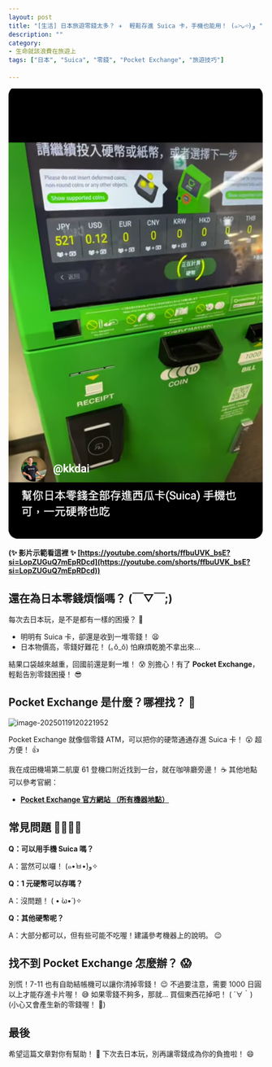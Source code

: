 ```yaml
---
layout: post
title: "[生活] 日本旅遊零錢太多？ ✈️  輕鬆存進 Suica 卡，手機也能用！ (๑˃̵ᴗ˂̵)و "
description: ""
category: 
- 生命就該浪費在旅遊上
tags: ["日本", "Suica", "零錢", "Pocket Exchange", "旅遊技巧"]

---
```


![image-20250119115652394](../images/2022/image-20250119115652394.png)

**(✨  影片示範看這裡  ✨  [https://youtube.com/shorts/ffbuUVK_bsE?si=LopZUGuQ7mEpRDcd](https://youtube.com/shorts/ffbuUVK_bsE?si=LopZUGuQ7mEpRDcd))**


##  還在為日本零錢煩惱嗎？ (￣▽￣;)

每次去日本玩，是不是都有一樣的困擾？ 🤔

*   明明有 Suica 卡，卻還是收到一堆零錢！ 😫
*   日本物價高，零錢好難花！ (｡ŏ_ŏ)  怕麻煩乾脆不拿出來...

結果口袋越來越重，回國前還是剩一堆！ 😰   別擔心！有了 **Pocket Exchange**，輕鬆告別零錢困擾！ 😎


##  Pocket Exchange  是什麼？哪裡找？ 🤔

![image-20250119120221952](../images/2022/image-20250119120221952.png)

Pocket Exchange 就像個零錢 ATM，可以把你的硬幣通通存進 Suica 卡！ 😮  超方便！ 👍

我在成田機場第二航廈 61 登機口附近找到一台，就在咖啡廳旁邊！ ☕  其他地點可以參考官網：

*   **[Pocket Exchange 官方網站 （所有機器地點）](https://www.pocket-change.jp/tw/where-to-find/)**


##  常見問題  🙋‍♀️🙋‍♂️

**Q：可以用手機 Suica 嗎？**

A：當然可以囉！ (๑•̀ㅂ•́)و✧

**Q：1 元硬幣可以存嗎？**

A：沒問題！  ( • ̀ω•́ )✧

**Q：其他硬幣呢？**

A：大部分都可以，但有些可能不吃喔！建議參考機器上的說明。 😉


##  找不到 Pocket Exchange 怎麼辦？ 😱

別慌！7-11 也有自助結帳機可以讓你清掉零錢！ 😉  不過要注意，需要 1000 日圓以上才能存進卡片喔！ 😅  如果零錢不夠多，那就... 買個東西花掉吧！ ( ´∀｀)  (小心又會產生新的零錢喔！ 🤣)


##  最後  

希望這篇文章對你有幫助！ 🥰  下次去日本玩，別再讓零錢成為你的負擔啦！ 😄
